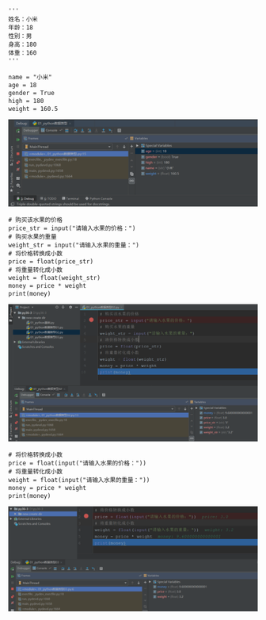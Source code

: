 ```
'''
姓名：小米
年龄：18
性别：男
身高：180
体重：160
'''

name = "小米"
age = 18
gender = True
high = 180
weight = 160.5
```
![Image text](https://github.com/xusxlinux/pyx-daemon/blob/master/images/debug01.png)

```
# 购买该水果的价格
price_str = input("请输入水果的价格：")
# 购买水果的重量
weight_str = input("请输入水果的重量：")
# 将价格转换成小数
price = float(price_str)
# 将重量转化成小数
weight = float(weight_str)
money = price * weight
print(money)
```
![Image text](https://github.com/xusxlinux/pyx-daemon/blob/master/images/debug02.png)

```
# 将价格转换成小数
price = float(input("请输入水果的价格："))
# 将重量转化成小数
weight = float(input("请输入水果的重量："))
money = price * weight
print(money)
```
![Image text](https://github.com/xusxlinux/pyx-daemon/blob/master/images/debug03.png)
